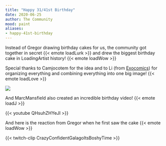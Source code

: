 ```yaml
---
title: "Happy 31/41st Birthday"
date: 2020-06-25
author: The Community
mood: paint
aliases:
- happy-41st-birthday
---
```


Instead of Gregor drawing birthday cakes for us, the community got together in secret {{< emote loadLurk >}}
and drew the biggest birthday cake in LoadingArtist history! {{< emote loadWow >}}

Special thanks to Camjocotem for the idea and to Li (from [Exocomics](https://www.exocomics.com/)) for organizing
everything and combining everything into one big image! {{< emote loadLove >}}

<!--more-->

[![](birthday-cake-2020.jpg)](birthday-cake-2020.jpg)

And MarcMansfield also created an incredible birthday video! {{< emote loadJ >}}

{{< youtube QHsuhZHYeJI >}}

And here is the reaction from Gregor when he first saw the cake {{< emote loadWow >}}

{{< twitch-clip CrazyConfidentGalagoItsBoshyTime >}}
